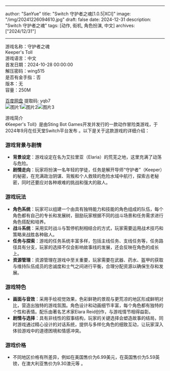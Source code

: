 
---
author: "SanYue"
title: "Switch 守护者之魂[1.0.5|XCI]"
image: "/img/20241226094610.jpg"
draft: false
date: 2024-12-31
description: "Switch 守护者之魂"
tags: [动作, 街机, 角色扮演, 中文]
archives: ["2024/12/31"]

---

游戏名称：守护者之魂   
Keeper's Toll    
游戏语言：中文  
首发日期：2024-10-28 00:00:00  
解压密码：wing515  
是否有金手指：否  
版本：无   
容量：250M

[百度网盘](https://pan.baidu.com/s/14wzIdkIhMy2cRarJphqMYw) 提取码: yqb7  
![图片1](/img/20241231111544.png)![图片2](/img/20241231111506.png)![图片3](/img/20241231111527.png)  

游戏简介  
《Keeper's Toll》是由Sting Bot Games开发并发行的一款动作冒险类游戏，于2024年9月在任天堂Switch平台发布 。以下是关于这款游戏的详细介绍：

### 游戏背景与剧情
- **背景设定**：游戏设定在名为艾拉里亚（Elaria）的荒芜之地，这里充满了动荡与危险。
- **剧情走向**：玩家将扮演一名年轻的学徒，任务是解开导师“守护者”（Keeper）的秘密，在充满政治阴谋、背叛和个人救赎的危险水域中航行，探索古老秘密，同时还要应对各种艰难的挑战和强大的敌人。

### 游戏玩法
- **角色系统**：玩家可以组建一个由具有独特能力和技能的角色组成的队伍，每个角色都有自己的专长和发展树，鼓励玩家根据不同的战斗场景和任务需求进行角色搭配和培养。
- **战斗系统**：采用实时战斗与暂停机制相结合的方式，玩家需要运用战术技巧和策略来战胜各种敌人。
- **任务与探索**：游戏的任务系统丰富多样，包括主线任务、支线任务等，任务路径具有分支，玩家的选择不仅会影响故事线的发展，还会反映在角色的成长上。
- **资源管理**：资源管理在游戏中至关重要，玩家需要在武器、药水、盔甲的获取与维持队伍成员的忠诚度和士气之间进行平衡，合理分配资源以确保生存和发展。

### 游戏特色
- **画面与音效**：采用手绘视觉效果，色彩鲜艳的景观与更荒凉的地区形成鲜明对比，营造出独特的游戏氛围。角色设计和动画细节丰富，每个角色都有独特的个性和表情。配乐由著名艺术家Elara Reid创作，与游戏情节相得益彰。
- **剧情与选择**：具有非线性的叙事结构，玩家的关键选择会塑造故事的结局，同时游戏通过精心设计的对话系统，提供与多样化角色的细致互动，让玩家深入体验游戏中的道德困境和情感冲突。

### 游戏价格
- 不同地区价格有所差异，例如在美国售价为6.99美元，在英国售价为5.59英镑，在澳大利亚售价为9.30澳元等 。
